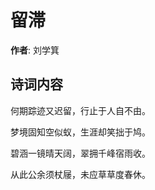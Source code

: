 # 留滞

**作者**: 刘学箕

## 诗词内容

何期踪迹又迟留，行止于人自不由。

梦境固知空似蚁，生涯却笑拙于鸠。

碧涵一镜晴天阔，翠拥千峰宿雨收。

从此公余须杖屦，未应草草度春休。

